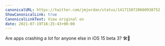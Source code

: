 ```yaml
---
canonicalURL: https://twitter.com/jmjordan/status/1417158720660938752
ShowCanonicalLink: true
CanonicalLinkText: View original on
date: 2021-07-19T16:25:43+00:00
---
```

Are apps crashing a lot for anyone else in iOS 15 beta 3? 🛠📱